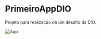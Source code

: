 # PrimeiroAppDIO
Projeto para realização de um desafio da DIO.

![App](https://github.com/Mari2232/PrimeiroAppDIO/assets/142684459/022e55e3-8a6b-4da1-9403-ad97897db54b)
